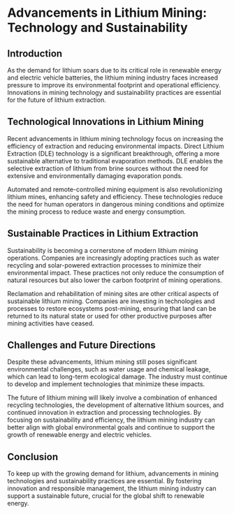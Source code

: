 # Advancements in Lithium Mining: Technology and Sustainability

## Introduction

As the demand for lithium soars due to its critical role in renewable energy and electric vehicle batteries, the lithium mining industry faces increased pressure to improve its environmental footprint and operational efficiency. Innovations in mining technology and sustainability practices are essential for the future of lithium extraction.

## Technological Innovations in Lithium Mining

Recent advancements in lithium mining technology focus on increasing the efficiency of extraction and reducing environmental impacts. Direct Lithium Extraction (DLE) technology is a significant breakthrough, offering a more sustainable alternative to traditional evaporation methods. DLE enables the selective extraction of lithium from brine sources without the need for extensive and environmentally damaging evaporation ponds.

Automated and remote-controlled mining equipment is also revolutionizing lithium mines, enhancing safety and efficiency. These technologies reduce the need for human operators in dangerous mining conditions and optimize the mining process to reduce waste and energy consumption.

## Sustainable Practices in Lithium Extraction

Sustainability is becoming a cornerstone of modern lithium mining operations. Companies are increasingly adopting practices such as water recycling and solar-powered extraction processes to minimize their environmental impact. These practices not only reduce the consumption of natural resources but also lower the carbon footprint of mining operations.

Reclamation and rehabilitation of mining sites are other critical aspects of sustainable lithium mining. Companies are investing in technologies and processes to restore ecosystems post-mining, ensuring that land can be returned to its natural state or used for other productive purposes after mining activities have ceased.

## Challenges and Future Directions

Despite these advancements, lithium mining still poses significant environmental challenges, such as water usage and chemical leakage, which can lead to long-term ecological damage. The industry must continue to develop and implement technologies that minimize these impacts.

The future of lithium mining will likely involve a combination of enhanced recycling technologies, the development of alternative lithium sources, and continued innovation in extraction and processing technologies. By focusing on sustainability and efficiency, the lithium mining industry can better align with global environmental goals and continue to support the growth of renewable energy and electric vehicles.

## Conclusion

To keep up with the growing demand for lithium, advancements in mining technologies and sustainability practices are essential. By fostering innovation and responsible management, the lithium mining industry can support a sustainable future, crucial for the global shift to renewable energy.
